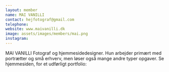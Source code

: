 ```yaml
---
layout: member
name: MAI VANILLI
contact: hejfotograf@gmail.com
telephone:
website: www.maivanilli.dk
image: assets/images/members/mai.png
instagram:
---
```

MAI VANILLI
Fotograf og hjemmesidedesigner. Hun arbejder primært med portrætter og små erhverv, men løser også mange andre typer opgaver. Se hjemmesiden, for et udførligt portfolio:
